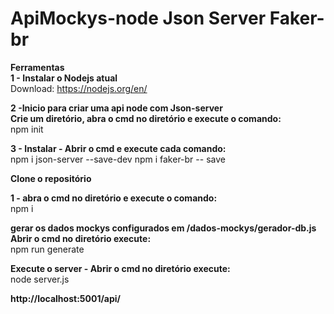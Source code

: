 # ApiMockys-node Json Server Faker-br

<b>Ferramentas</b><br>
<b>1 - Instalar o Nodejs atual</b><br>
Download: https://nodejs.org/en/

<b>2 -Inicio para criar uma api node com Json-server</b><br>
<b>Crie um diretório, abra o cmd no diretório e execute o comando:</b><br>
npm init

<b>3 - Instalar - Abrir o cmd e execute cada comando:</b><br>
npm i json-server --save-dev
npm i faker-br -- save

<b>Clone o repositório</b><br>

<b>1 - abra o cmd no diretório e execute o comando:</b><br>
npm i

<b>gerar os dados mockys configurados em /dados-mockys/gerador-db.js</b></br>
<b>Abrir o cmd no diretório execute:</b></br>
npm run generate

<b>Execute o server - Abrir o cmd no diretório execute:</b></br>
node server.js 

<b>http://localhost:5001/api/</b></br>
